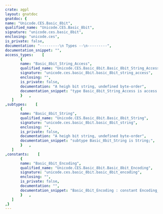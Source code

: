 ```yaml
---
crate: agpl
layout: gnatdoc
gnatdoc: {
name: "Unicode.CES.Basic_8bit",
qualified_name: "Unicode.CES.Basic_8bit",
signature: "unicode.ces.basic_8bit",
enclosing: "unicode.ces",
is_private: false,
documentation: "---------\n Types --\n---------",
documentation_snippet: "",
access_types:    [
       {
       name: "Basic_8bit_String_Access",
       qualified_name: "Unicode.CES.Basic_8bit.Basic_8bit_String_Access",
       signature: "unicode.ces.basic_8bit.basic_8bit_string_access",
       enclosing: "",
       is_private: false,
       documentation: "A heigh bit string, undefined byte-order",
       documentation_snippet: "type Basic_8bit_String_Access is access Basic_8bit_String;",
       }   ,
   ]
,subtypes:    [
       {
       name: "Basic_8bit_String",
       qualified_name: "Unicode.CES.Basic_8bit.Basic_8bit_String",
       signature: "unicode.ces.basic_8bit.basic_8bit_string",
       enclosing: "",
       is_private: false,
       documentation: "A heigh bit string, undefined byte-order",
       documentation_snippet: "subtype Basic_8bit_String is String;",
       }   ,
   ]
,constants:    [
       {
       name: "Basic_8bit_Encoding",
       qualified_name: "Unicode.CES.Basic_8bit.Basic_8bit_Encoding",
       signature: "unicode.ces.basic_8bit.basic_8bit_encoding",
       enclosing: "",
       is_private: false,
       documentation: "",
       documentation_snippet: "Basic_8bit_Encoding : constant Encoding_Scheme :=\n  (Read   => Read'Access,\n   Width  => Width'Access,\n   Encode => Encode_Function'(Encode'Access),\n   Length => Length'Access);",
       }   ,
   ]
,}
---
```


